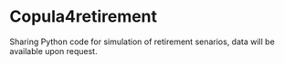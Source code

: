 # Copula4retirement
Sharing Python code for simulation of retirement senarios, data will be available upon request.
